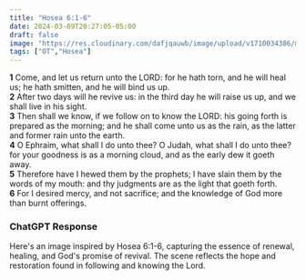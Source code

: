 ```yaml
---
title: "Hosea 6:1-6"
date: 2024-03-09T20:27:05-05:00
draft: false
image: "https://res.cloudinary.com/dafjqauwb/image/upload/v1710034386/matt419/Hosea/6_1-6_aypcwp.webp"
tags: ["OT","Hosea"]
---
```




**1** Come, and let us return unto the LORD: for he hath torn, and he will heal us; he hath smitten, and he will bind us up.  
**2** After two days will he revive us: in the third day he will raise us up, and we shall live in his sight.  
**3** Then shall we know, if we follow on to know the LORD: his going forth is prepared as the morning; and he shall come unto us as the rain, as the latter and former rain unto the earth.  
**4** O Ephraim, what shall I do unto thee? O Judah, what shall I do unto thee? for your goodness is as a morning cloud, and as the early dew it goeth away.  
**5** Therefore have I hewed them by the prophets; I have slain them by the words of my mouth: and thy judgments are as the light that goeth forth.  
**6** For I desired mercy, and not sacrifice; and the knowledge of God more than burnt offerings.



### ChatGPT Response
Here's an image inspired by Hosea 6:1-6, capturing the essence of renewal, healing, and God's promise of revival. The scene reflects the hope and restoration found in following and knowing the Lord.